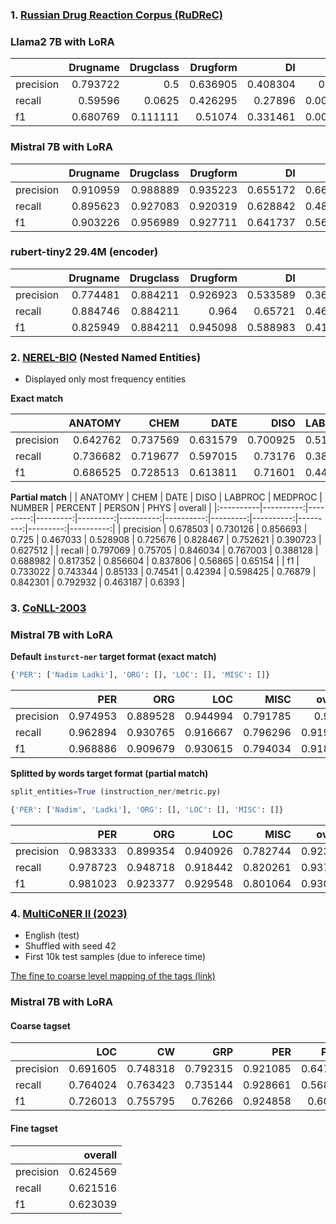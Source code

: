 ### 1. [Russian Drug Reaction Corpus (RuDReC)](https://github.com/cimm-kzn/RuDReC)
 ### Llama2 7B with LoRA
|           |   Drugname |   Drugclass |   Drugform |       DI |        ADR |   Finding |   overall |
|:----------|-----------:|------------:|-----------:|---------:|-----------:|----------:|----------:|
| precision |   0.793722 |    0.5      |   0.636905 | 0.408304 | 0.333333   |  0.166667 |  0.551905 |
| recall    |   0.59596  |    0.0625   |   0.426295 | 0.27896  | 0.00421941 |  0.150685 |  0.305011 |
| f1        |   0.680769 |    0.111111 |   0.51074  | 0.331461 | 0.00833333 |  0.158273 |  0.392891 |


### Mistral 7B with LoRA
|           |   Drugname |   Drugclass |   Drugform |       DI |      ADR |   Finding |   overall |
|:----------|-----------:|------------:|-----------:|---------:|---------:|----------:|----------:|
| precision |   0.910959 |    0.988889 |   0.935223 | 0.655172 | 0.662857 |  0.380952 |  0.785942 |
| recall    |   0.895623 |    0.927083 |   0.920319 | 0.628842 | 0.489451 |  0.219178 |  0.714597 |
| f1        |   0.903226 |    0.956989 |   0.927711 | 0.641737 | 0.563107 |  0.278261 |  0.748574 |




### rubert-tiny2 29.4M (encoder)
|           |   Drugname |   Drugclass |   Drugform |       DI |      ADR |   Finding |   overall |
|:----------|-----------:|------------:|-----------:|---------:|---------:|----------:|----------:|
| precision |   0.774481 |    0.884211 |   0.926923 | 0.533589 | 0.368771 |  0.529412 |  0.642717 |
| recall    |   0.884746 |    0.884211 |   0.964    | 0.65721  | 0.468354 |  0.123288 |  0.716679 |
| f1        |   0.825949 |    0.884211 |   0.945098 | 0.588983 | 0.412639 |  0.2      |  0.677686 |

### 2. [NEREL-BIO](https://github.com/nerel-ds/NEREL-BIO) (Nested Named Entities)
* Displayed only most frequency entities


**Exact match**

|           |   ANATOMY |     CHEM |     DATE |     DISO |   LABPROC |   MEDPROC |   NUMBER |   PERCENT |   PERSON |     PHYS |   overall |
|:----------|----------:|---------:|---------:|---------:|----------:|----------:|---------:|----------:|---------:|---------:|----------:|
| precision |  0.642762 | 0.737569 | 0.631579 | 0.700925 |  0.516854 |  0.550909 | 0.712803 |  0.862348 | 0.763938 | 0.409692 |  0.628516 |
| recall    |  0.736682 | 0.719677 | 0.597015 | 0.73176  |  0.383333 |  0.693364 | 0.778828 |  0.832031 | 0.86443  | 0.508197 |  0.634225 |
| f1        |  0.686525 | 0.728513 | 0.613811 | 0.71601  |  0.440191 |  0.613982 | 0.744354 |  0.846918 | 0.811083 | 0.453659 |  0.631358 |

**Partial match**
|           |   ANATOMY |     CHEM |     DATE |     DISO |   LABPROC |   MEDPROC |   NUMBER |   PERCENT |   PERSON |     PHYS |   overall |
|:----------|----------:|---------:|---------:|---------:|----------:|----------:|---------:|----------:|---------:|---------:|----------:|
| precision |  0.678503 | 0.730126 | 0.856693 | 0.725    |  0.467033 |  0.528908 | 0.725676 |  0.828467 | 0.752621 | 0.390723 |  0.627512 |
| recall    |  0.797069 | 0.75705  | 0.846034 | 0.767003 |  0.388128 |  0.688982 | 0.817352 |  0.856604 | 0.837806 | 0.56865  |  0.65154  |
| f1        |  0.733022 | 0.743344 | 0.85133  | 0.74541  |  0.42394  |  0.598425 | 0.76879  |  0.842301 | 0.792932 | 0.463187 |  0.6393   |


### 3. [CoNLL-2003](https://paperswithcode.com/dataset/conll-2003)
### Mistral 7B with LoRA

**Default `insturct-ner` target format (exact match)**
```python
{'PER': ['Nadim Ladki'], 'ORG': [], 'LOC': [], 'MISC': []}
```
|           |      PER |      ORG |      LOC |     MISC |   overall |
|:----------|---------:|---------:|---------:|---------:|----------:|
| precision | 0.974953 | 0.889528 | 0.944994 | 0.791785 |  0.9173   |
| recall    | 0.962894 | 0.930765 | 0.916667 | 0.796296 |  0.919086 |
| f1        | 0.968886 | 0.909679 | 0.930615 | 0.794034 |  0.918192 |


**Splitted by words target format (partial match)**
```python
split_entities=True (instruction_ner/metric.py)
```

```python
{'PER': ['Nadim', 'Ladki'], 'ORG': [], 'LOC': [], 'MISC': []}
```
|           |      PER |      ORG |      LOC |     MISC |   overall |
|:----------|---------:|---------:|---------:|---------:|----------:|
| precision | 0.983333 | 0.899354 | 0.940926 | 0.782744 |  0.923367 |
| recall    | 0.978723 | 0.948718 | 0.918442 | 0.820261 |  0.937253 |
| f1        | 0.981023 | 0.923377 | 0.929548 | 0.801064 |  0.930258 |


### 4. [MultiCoNER II (2023)](https://huggingface.co/datasets/MultiCoNER/multiconer_v2/viewer/English%20(EN))
* English (test)
* Shuffled with seed 42
* First 10k test samples (due to inferece time)

[The fine to coarse level mapping of the tags (link)](https://multiconer.github.io/dataset)
### Mistral 7B with LoRA
#### Coarse tagset
|           |      LOC |       CW |      GRP |      PER |     PROD |      MED |   overall |
|:----------|---------:|---------:|---------:|---------:|---------:|---------:|----------:|
| precision | 0.691605 | 0.748318 | 0.792315 | 0.921085 | 0.647929 | 0.622877 |  0.793725 |
| recall    | 0.764024 | 0.763423 | 0.735144 | 0.928661 | 0.568339 | 0.620767 |  0.796922 |
| f1        | 0.726013 | 0.755795 | 0.76266  | 0.924858 | 0.60553  | 0.62182  |  0.79532  |


#### Fine tagset
|           |   overall |
|:----------|----------:|
| precision |  0.624569 |
| recall    |  0.621516 |
| f1        |  0.623039 |
